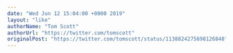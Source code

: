 ```yaml
---
date: "Wed Jun 12 15:04:00 +0000 2019"
layout: "like"
authorName: "Tom Scott"
authorUrl: "https://twitter.com/tomscott"
originalPost: "https://twitter.com/tomscott/status/1138824275698126848"
---
```

